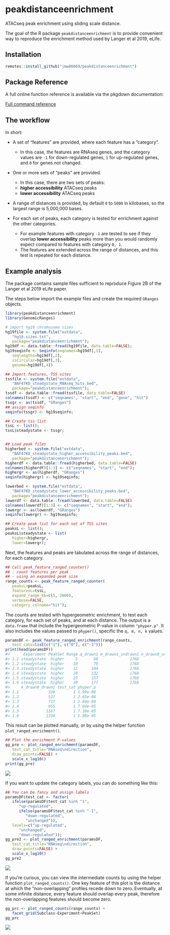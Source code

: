
<!-- README.md is generated from README.Rmd. Please edit that file -->

# peakdistanceenrichment

ATACseq peak enrichment using sliding scale distance.

The goal of the R package `peakdistanceenrichment` is to provide
convenient way to reproduce the enrichment method used by Langer et al
2019, eLife.

## Installation

``` r
remotes::install_github("jmw86069/peakdistanceenrichment")
```

## Package Reference

A full online function reference is available via the pkgdown
documentation:

[Full command
reference](https://jmw86069.github.io/peakdistanceenrichment)

## The workflow

In short:

  - A set of “features” are provided, where each feature has a
    “category”.
    
      - In this case, the features are RNAseq genes, and the category
        values are `-1` for down-regulated genes, `1` for up-regulated
        genes, and `0` for genes not changed.

  - One or more sets of “peaks” are provided.
    
      - In this case, there are two sets of peaks:
      - **higher accessibility** ATACseq peaks
      - **lower accessibility** ATACseq peaks

  - A range of distances is provided, by default `0` to `5000` in
    kilobases, so the largest range is 5,000,000 bases.

  - For each set of peaks, each category is tested for enrichment
    against the other categories.
    
      - For example features with category `-1` are tested to see if
        they overlap **lower accessibility** peaks more than you would
        randomly expect compared to features with category `0, 1`.
      - The features are extended across the range of distances, and
        this test is repeated for each distance.

## Example analysis

The package contains sample files sufficient to reproduce Figure 2B of
the Langer et al 2019 eLife paper.

The steps below import the example files and create the required
`GRanges` objects.

``` r
library(peakdistanceenrichment)
library(GenomicRanges)

# import hg19 chromosome sizes
hg19file <- system.file("extdata",
   "hg19.sizes.txt",
   package="peakdistanceenrichment");
hg19df <- data.table::fread(hg19file, data.table=FALSE);
hg19seqinfo <- Seqinfo(seqnames=hg19df[,1],
   seqlengths=hg19df[,2],
   isCircular=hg19df[,3],
   genome=hg19df[,4])

## Import features, TSS sites
tssfile <- system.file("extdata",
   "BAF47KD_steadystate_RNAseq_hits.bed",
   package="peakdistanceenrichment");
tssdf <- data.table::fread(tssfile, data.table=FALSE)
colnames(tssdf) <- c("seqnames", "start", "end", "gene", "hit")
tssgr <- as(tssdf, "GRanges")
## assign seqinfo
seqinfo(tssgr) <- hg19seqinfo;

## Create tss list
tssL <- list();
tssL$steadystate <- tssgr;


## Load peak files
higherbed <- system.file("extdata",
   "BAF47KD_steadystate_higher_accessibility_peaks.bed",
   package="peakdistanceenrichment");
higherdf <- data.table::fread(higherbed, data.table=FALSE)
colnames(higherdf)[1:3] <- c("seqnames", "start", "end");
highergr <- as(higherdf, "GRanges")
seqinfo(highergr) <- hg19seqinfo;

lowerbed <- system.file("extdata",
   "BAF47KD_steadystate_lower_accessibility_peaks.bed",
   package="peakdistanceenrichment");
lowerdf <- data.table::fread(lowerbed, data.table=FALSE)
colnames(lowerdf)[1:3] <- c("seqnames", "start", "end");
lowergr <- as(lowerdf, "GRanges")
seqinfo(lowergr) <- hg19seqinfo;

## Create peak list for each set of TSS sites
peaksL <- list();
peaksL$steadystate <- list(
   higher=highergr,
   lower=lowergr);
```

Next, the features and peaks are tabulated across the range of
distances, for each category.

``` r
## Call peak_feature_ranged_counter()
## - count features per peak
## - using an expanded peak size
range_counts <- peak_feature_ranged_counter(
   peaksL=peaksL,
   featuresL=tssL,
   expand_range_kb=c(5, 2000),
   verbose=FALSE,
   category_colname="hit");
```

The counts are tested with hypergeometric enrichment, to test each
category, for each set of peaks, and at each distance. The output is a
`data.frame` that include the hypergeometric P-value in column
`"phyper.p"`. It also includes the values passed to `phyper()`, specific
the `q, m, n, k` values.

``` r
paramsDF <- peak_feature_ranged_enrichment(range_counts,
   test_cats=list(c("1"), c("0"), c("-1")))
print(head(paramsDF))
#>      Experiment PeakSet Range q_drawn1 m_drawn1_undrawn1 n_drawn0_undrawn0
#> 1.1 steadystate  higher     5       60              1768             15694
#> 1.2 steadystate  higher    10       79              1768             15694
#> 1.3 steadystate  higher    15      104              1768             15694
#> 1.4 steadystate  higher    20      132              1768             15694
#> 1.5 steadystate  higher    25      157              1768             15694
#> 1.6 steadystate  higher    30      177              1768             15694
#>     k_drawn0_drawn1 test_cat phyper.p
#> 1.1             328        1 1.99e-06
#> 1.2             537        1 2.65e-04
#> 1.3             737        1 1.84e-04
#> 1.4             955        1 7.64e-05
#> 1.5            1167        1 7.10e-05
#> 1.6            1336        1 5.98e-05
```

This result can be plotted manually, or by using the helper function
`plot_ranged_enrichment()`.

``` r
## Plot the enrichment P-values
gg_pre <- plot_ranged_enrichment(paramsDF,
   test_cat_title="RNAseq\ndirection",
   draw_points=FALSE) +
   scale_x_log10()
print(gg_pre)
```

![](man/figures/README-plot_enrichment-1.png)<!-- -->

If you want to update the category labels, you can do something like
this:

``` r
## You can be fancy and assign labels
paramsDF$test_cat <- factor(
   ifelse(paramsDF$test_cat %in% "1",
      "up-regulated",
      ifelse(paramsDF$test_cat %in% "-1",
         "down-regulated",
         "unchanged")),
   levels=c("up-regulated",
      "unchanged",
      "down-regulated"));
gg_pre2 <- plot_ranged_enrichment(paramsDF,
   test_cat_title="RNAseq\ndirection",
   draw_points=FALSE) +
   scale_x_log10()
gg_pre2
```

![](man/figures/README-fancy_labels-1.png)<!-- -->

If you’re curious, you can view the intermediate counts by using the
helper function `plot_ranged_counts()`. One key feature of this plot is
the distance at which the “non-overlapping” profiles recede down to
zero. Eventually, at some infinite distance, every feature should
overlap every peak, therefore the non-overlapping features should become
zero.

``` r
gg_prc <- plot_ranged_counts(range_counts) +
   facet_grid(Subclass~Experiment+PeakSet)
gg_prc
```

![](man/figures/README-plot_range_counts-1.png)<!-- -->
